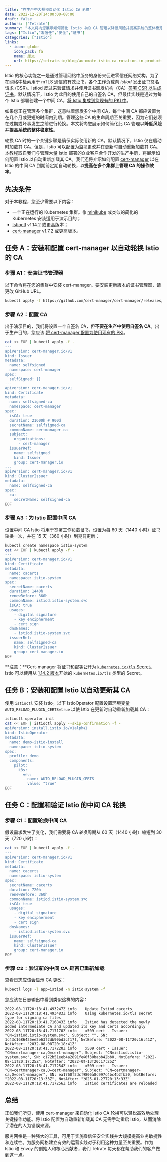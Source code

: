 ```yaml
---
title: "在生产中大规模自动化 Istio CA 轮换"
date: 2022-12-20T14:00:00+08:00
draft: false
authors: ["Tetrate"]
summary: "本文将向您展示如何简化 Istio 中的 CA 管理以降低风险并提高系统的整体稳定性。"
tags: ["Istio","零信任","安全","证书"]
categories: ["Istio"]
links:
  - icon: globe
    icon_pack: fa
    name: 原文
    url: https://tetrate.io/blog/automate-istio-ca-rotation-in-production-at-scale/
---
```


Istio 的核心功能之一是通过管理网格中服务的身份来促进零信任网络架构。为了在网格中检索用于 mTLS 通信的有效证书，各个工作负载向 *istiod* 发出证书签名请求 (CSR)。Istiod 反过来验证请求并使用证书颁发机构（CA）[签署 CSR 以生成证书](https://istio.io/latest/docs/concepts/security/#pki)。默认情况下，Istio 为此目的使用自己的自签名 CA，但最佳实践是通过为每个 Istio 部署创建一个中间 CA，[将 Istio 集成到您现有的 PKI 中](/blog/istio-trust/)。

如果您正在管理多个集群，这意味着颁发多个中间 CA，每个中间 CA 都应设置为在几个月或更短的时间内到期。管理这些 CA 的生命周期至关重要，因为它们必须在过期或坏事发生之前进行轮换。本文将向您展示如何简化此 CA 管理以**降低风险**并**提高系统的整体稳定性**。

轮换 CA 时的一个关键步骤是确保实际使用新的 CA。默认情况下，Istio 仅在启动时加载其 CA。但是，Istio 可以配置为监视更改并在更新时自动重新加载其 CA。本教程取自我们与管理大量 Istio 部署的企业客户合作开发的生产手册，将展示如何配置 Istio 以自动重新加载其 CA。我们还将介绍如何配置 [cert-manager](https://cert-manager.io/) 以在 Istio 的中间 CA 到期前定期自动轮换，以**提高在多个集群上管理 CA 的操作效率**。

## 先决条件

对于本教程，您至少需要以下内容：

- 一个正在运行的 Kubernetes 集群。像 [minikube](https://minikube.sigs.k8s.io/docs/start/) 或类似的简化的 Kubernetes 安装适用于演示目的；
- [Istioctl](https://cert-manager.io/docs/) v1.14.2 或更高版本；
- [cert-manager](https://cert-manager.io/docs/) v1.7.2 或更高版本。

## 任务 A：安装和配置 cert-manager 以自动轮换 Istio 的 CA

### 步骤 A1：安装证书管理器

以下命令将在您的集群中安装 cert-manager。要安装更新版本的证书管理器，请更改 GitHub URL。

```bash
kubectl apply -f https://github.com/cert-manager/cert-manager/releases/download/v1.10.1/cert-manager.yaml
```

### 步骤 A2：配置 CA

出于演示目的，我们将设置一个自签名 CA，但**不要在生产中使用自签名 CA**。出于生产目的，您应该 [将 cert-manager 配置为使用现有的 PKI](https://tetrate.io/blog/istio-trust/)。

```bash
cat << EOF | kubectl apply -f -
---
apiVersion: cert-manager.io/v1
kind: Issuer
metadata:
  name: selfsigned
  namespace: cert-manager
spec:
  selfSigned: {}
---
apiVersion: cert-manager.io/v1
kind: Certificate
metadata:
  name: selfsigned-ca
  namespace: cert-manager
spec:
  isCA: true
  duration: 21600h # 900d
  secretName: selfsigned-ca
  commonName: certmanager-ca
  subject:
    organizations:
      - cert-manager
  issuerRef:
    name: selfsigned
    kind: Issuer
    group: cert-manager.io
---
apiVersion: cert-manager.io/v1
kind: ClusterIssuer
metadata:
  name: selfsigned-ca
spec:
  ca:
    secretName: selfsigned-ca
EOF
```

### 步骤 A3：为 Istio 配置中间 CA

设置中间 CA Istio 将用于签署工作负载证书，设置为每 60 天（1440 小时）证书轮换一次，并在 15 天（360 小时）到期前更新：

```bash
kubectl create namespace istio-system
cat << EOF | kubectl apply -f -
---
apiVersion: cert-manager.io/v1
kind: Certificate
metadata:
  name: cacerts
  namespace: istio-system
spec:
  secretName: cacerts
  duration: 1440h
  renewBefore: 360h
  commonName: istiod.istio-system.svc
  isCA: true
  usages:
    - digital signature
    - key encipherment
    - cert sign
  dnsNames:
    - istiod.istio-system.svc
  issuerRef:
    name: selfsigned-ca
    kind: ClusterIssuer
    group: cert-manager.io
EOF
```

 **注意：**Cert-manager 将证书和密钥公开为 [`kubernetes.io/tls` Secret](https://kubernetes.io/docs/concepts/configuration/secret/#secret-types)。Istio 可以使用从 [1.14.2 版本](https://istio.io/latest/news/releases/1.14.x/announcing-1.14.2/#changes)开始的 `kubernetes.io/tls` 类型的 Secret。

## 任务 B：安装和配置 Istio 以自动更新其 CA

使用 `istioctl` 安装 Istio。以下 IstioOperator 配置设置环境变量`AUTO_RELOAD_PLUGIN_CERTS=true` 以使 Istio 在更新时自动重新加载其 CA：

```bash
istioctl operator init
cat << EOF | istioctl apply --skip-confirmation -f -
apiVersion: install.istio.io/v1alpha1
kind: IstioOperator
metadata:
  name: demo-istio-install
  namespace: istio-system
spec:
  profile: demo
  components:
    pilot:
      k8s:
        env:
        - name: AUTO_RELOAD_PLUGIN_CERTS
          value: "true"
EOF
```

## 任务 C：配置和验证 Istio 的中间 CA 轮换

### 步骤 C1：配置轮换中间 CA

假设需求发生了变化，我们需要将 CA 轮换周期从 60 天（1440 小时）缩短到 30 天（720 小时）：

```bash
cat << EOF | kubectl apply -f -
---
apiVersion: cert-manager.io/v1
kind: Certificate
metadata:
  name: cacerts
  namespace: istio-system
spec:
  secretName: cacerts
  duration: 720h 
  renewBefore: 360h
  commonName: istiod.istio-system.svc
  isCA: true
  usages:
    - digital signature
    - key encipherment
    - cert sign
  dnsNames:
    - istiod.istio-system.svc
  issuerRef:
    name: selfsigned-ca
    kind: ClusterIssuer
    group: cert-manager.io
EOF
```

### 步骤 C2：验证新的中间 CA 是否已重新加载

查看日志应该会显示 CA 更改：

```bash
kubectl logs -l app=istiod -n istio-system -f
```

您应该在日志输出中看到类似这样的内容：

```
2022-08-11T20:18:41.493247Z	info	Update Istiod cacerts
2022-08-11T20:18:41.493483Z	info	Using kubernetes.io/tls secret type for signing ca files
2022-08-11T20:18:41.716843Z	info	Istiod has detected the newly added intermediate CA and updated its key and certs accordingly
2022-08-11T20:18:41.717170Z	info	x509 cert - Issuer: "CN=istiod.istio-system.svc", Subject: "", SN: 1c43c1686425ee2e63f2db90bd3cf17f, NotBefore: "2022-08-11T20:16:41Z", NotAfter: "2032-08-08T20:18:41Z"
2022-08-11T20:18:41.717220Z	info	x509 cert - Issuer: "CN=certmanager-ca,O=cert-manager", Subject: "CN=istiod.istio-system.svc", SN: c172b51eeb4a2891fe66f30babb42bb0, NotBefore: "2022-08-11T20:17:25Z", NotAfter: "2022-08-13T20:17:25Z"
2022-08-11T20:18:41.717254Z	info	x509 cert - Issuer: "CN=certmanager-ca,O=cert-manager", Subject: "CN=certmanager-ca,O=cert-manager", SN: ea1760f2dcf9806a8c997c4bc4b2fb30, NotBefore: "2022-08-11T20:13:33Z", NotAfter: "2025-01-27T20:13:33Z"
2022-08-11T20:18:41.717256Z	info	Istiod certificates are reloaded
```

## 总结

正如我们所见，使用 cert-manager 来自动化 Istio CA 轮换可以轻松高效地处理关键操作功能。将 Istio 配置为自动重新加载其 CA 无需手动重启 Istio，从而消除了潜在的人为错误来源。

服务网格是一种强大的工具，可用于实施零信任安全实践并大规模提高业务敏捷性和连续性。为服务网格建立有效的运营实践对于利用这种力量至关重要。作为 Istio 和 Envoy 的创始人和核心贡献者，我们 Tetrate 每天都在帮助我们的客户做到这一点。
